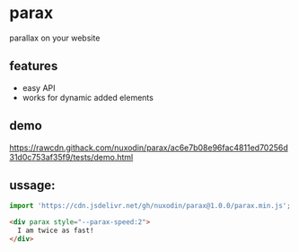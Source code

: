 # parax
parallax on your website

## features
- easy API
- works for dynamic added elements


## demo 
https://rawcdn.githack.com/nuxodin/parax/ac6e7b08e96fac4811ed70256d31d0c753af35f9/tests/demo.html


## ussage:

```js
import 'https://cdn.jsdelivr.net/gh/nuxodin/parax@1.0.0/parax.min.js';
```

```html
<div parax style="--parax-speed:2">
  I am twice as fast!
</div>
```


